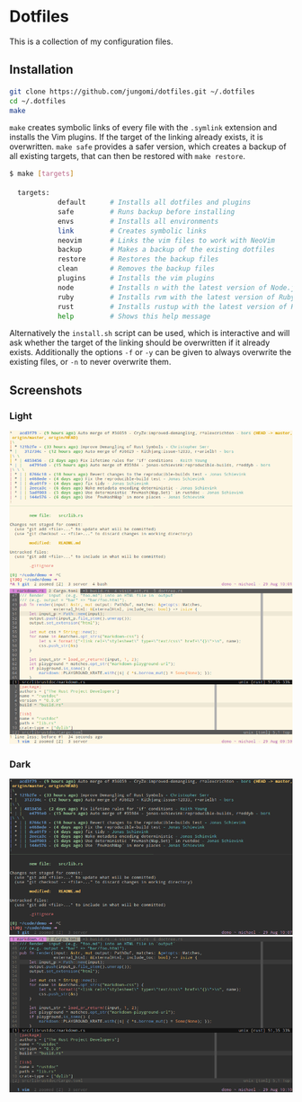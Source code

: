 # Dotfiles

This is a collection of my configuration files.

## Installation

```bash
git clone https://github.com/jungomi/dotfiles.git ~/.dotfiles
cd ~/.dotfiles
make
```

`make` creates symbolic links of every file with the `.symlink` extension and
installs the Vim plugins. If the target of the linking already exists, it is
overwritten. `make safe` provides a safer version, which creates a backup of all
existing targets, that can then be restored with `make restore`.

```sh
$ make [targets]

  targets:
            default      # Installs all dotfiles and plugins
            safe         # Runs backup before installing
            envs         # Installs all environments
            link         # Creates symbolic links
            neovim       # Links the vim files to work with NeoVim
            backup       # Makes a backup of the existing dotfiles
            restore      # Restores the backup files
            clean        # Removes the backup files
            plugins      # Installs the vim plugins
            node         # Installs n with the latest version of Node.js and yarn
            ruby         # Installs rvm with the latest version of Ruby and bundler
            rust         # Installs rustup with the latest version of Rust and nightly as default
            help         # Shows this help message
```

Alternatively the `install.sh` script can be used, which is interactive and will
ask whether the target of the linking should be overwritten if it already
exists. Additionally the options `-f` or `-y` can be given to always overwrite
the existing files, or `-n` to never overwrite them.

## Screenshots

### Light

![Shell light][shell-light]
![Vim light][vim-light]

### Dark

![Shell dark][shell-dark]
![Vim dark][vim-dark]

[shell-dark]: screenshots/shell-dark.png
[shell-light]: screenshots/shell-light.png
[vim-light]: screenshots/vim-light.png
[vim-dark]: screenshots/vim-dark.png
